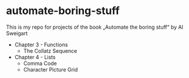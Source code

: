 # automate-boring-stuff
This is my repo for projects of the book „Automate the boring stuff“ by Al Sweigart

* Chapter 3 - Functions
  * The Collatz Sequence
* Chapter 4 - Lists
  * Comma Code
  * Character Picture Grid  
